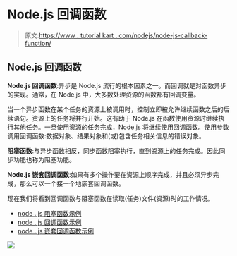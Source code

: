 # Node.js 回调函数

> 原文:[https://www . tutorial kart . com/nodejs/node-js-callback-function/](https://www.tutorialkart.com/nodejs/node-js-callback-function/)

## Node.js 回调函数

**Node.js 回调函数**:异步是 Node.js 流行的根本因素之一。而回调就是对函数异步的实现。通常，在 Node.js 中，大多数处理资源的函数都有回调变量。

当一个异步函数在某个任务的资源上被调用时，控制立即被允许继续函数之后的后续语句。资源上的任务将并行开始。这有助于 Node.js 在函数使用资源时继续执行其他任务。一旦使用资源的任务完成，Node.js 将继续使用回调函数。使用参数调用回调函数:数据对象、结果对象和(或)包含任务相关信息的错误对象。

**阻塞函数**:与异步函数相反，同步函数阻塞执行，直到资源上的任务完成。因此同步功能也称为阻塞功能。

**Node.js 嵌套回调函数**:如果有多个操作要在资源上顺序完成，并且必须异步完成，那么可以一个接一个地嵌套回调函数。

现在我们将看到回调函数与阻塞函数在读取(任务)文件(资源)时的工作情况。

*   [node . js 阻塞函数示例](#Example-1)
*   [node . js 回调函数示例](#Example-2)
*   [node . js 嵌套回调函数示例](#Example-3)

[![](../Images/925da31b32d6bc3827932f6c8afb11bb.png)](https://www.tutorialkart.com/)